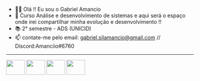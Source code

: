 - 🧔🏽 Olá !! Eu sou o Gabriel Amancio
- 🌱 Curso Análise e desenvolvimento de sistemas e aqui será o espaço onde irei compartilhar minha evolução e desenvolvimento !!
- 📚 2° semestre - ADS (UNICID)
- 📫 contate-me pelo email: gabriel.silamancio@gmail.com // Discord:Amanciio#6760

<div style= "display: inline block">
<hr>
   <img align=center height="40" width="50" src="https://cdn.jsdelivr.net/gh/devicons/devicon/icons/css3/css3-original.svg" />
   <img align=center height="40" width="50" src="https://cdn.jsdelivr.net/gh/devicons/devicon/icons/html5/html5-original-wordmark.svg" />
   <img align=center height="40" width="50" src="https://cdn.jsdelivr.net/gh/devicons/devicon/icons/python/python-original.svg" />
   <img align=center height="40" width="50" src="https://cdn.jsdelivr.net/gh/devicons/devicon/icons/java/java-original.svg" />
          
</div>

